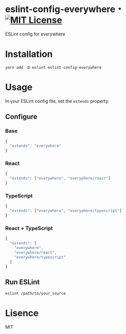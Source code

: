 # eslint-config-everywhere・[![MIT License](http://img.shields.io/badge/license-MIT-blue.svg?style=flat)](LICENSE)

ESLint config for everywhere

# Installation

```
yarn add -D eslint eslint-config-everywhere
```

# Usage

In your ESLint config file, set the `extends` property:

## Configure

### Base

```js
{
  "extends": "everywhere"
}
```

### React

```js
{
  "extends": ["everywhere", "everywhere/react"]
}
```

### TypeScript

```js
{
  "extends": ["everywhere", "everywhere/typescript"]
}
```

### React + TypeScript

```js
{
  "extends": [
    "everywhere",
    "everywhere/react",
    "everywhere/typescript"
  ]
}
```

## Run ESLint

```
eslint /path/to/your_source
```

# Lisence

MIT
